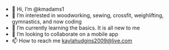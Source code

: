 - 👋 Hi, I’m @kmadams1
- 👀 I’m interested in woodworking, sewing, crossfit, weighlifting, gymnastics, and now coding
- 🌱 I’m currently learning the basics. It is all new to me
- 💞️ I’m looking to collaborate on a mobile app
- 📫 How to reach me kaylahudgins2009@live.com

<!---
kmadams1/kmadams1 is a ✨ special ✨ repository because its `README.md` (this file) appears on your GitHub profile.
You can click the Preview link to take a look at your changes.
--->
